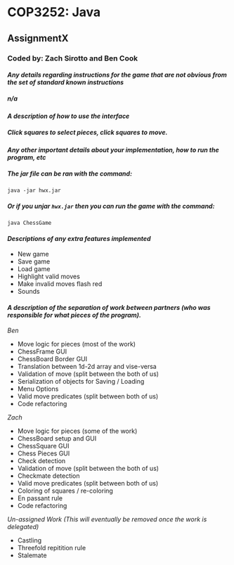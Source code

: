 # COP3252: Java
## AssignmentX
### Coded by: Zach Sirotto and Ben Cook


#### _*Any details regarding instructions for the game that are not obvious from the set of standard known instructions*_
##### n/a

#### _*A description of how to use the interface*_
##### Click squares to select pieces, click squares to move.

#### _*Any other important details about your implementation, how to run the program, etc*_
##### The jar file can be ran with the command:
    java -jar hwx.jar
##### Or if you unjar `hwx.jar` then you can run the game with the command:
    java ChessGame

#### _*Descriptions of any extra features implemented*_
 * New game
 * Save game
 * Load game
 * Highlight valid moves
 * Make invalid moves flash red
 * Sounds

#### _*A description of the separation of work between partners (who was responsible for what pieces of the program).*_
_*Ben*_
 * Move logic for pieces (most of the work)
 * ChessFrame GUI
 * ChessBoard Border GUI
 * Translation between 1d-2d array and vise-versa
 * Validation of move (split between the both of us)
 * Serialization of objects for Saving / Loading
 * Menu Options
 * Valid move predicates (split between both of us)
 * Code refactoring

_*Zach*_
 * Move logic for pieces (some of the work)
 * ChessBoard setup and GUI
 * ChessSquare GUI
 * Chess Pieces GUI
 * Check detection
 * Validation of move (split between the both of us)
 * Checkmate detection
 * Valid move predicates (split between both of us)
 * Coloring of squares / re-coloring
 * En passant rule
 * Code refactoring

_*Un-assigned Work*_ _(This will eventually be removed once the work is delegated)_
 * Castling
 * Threefold repitition rule
 * Stalemate